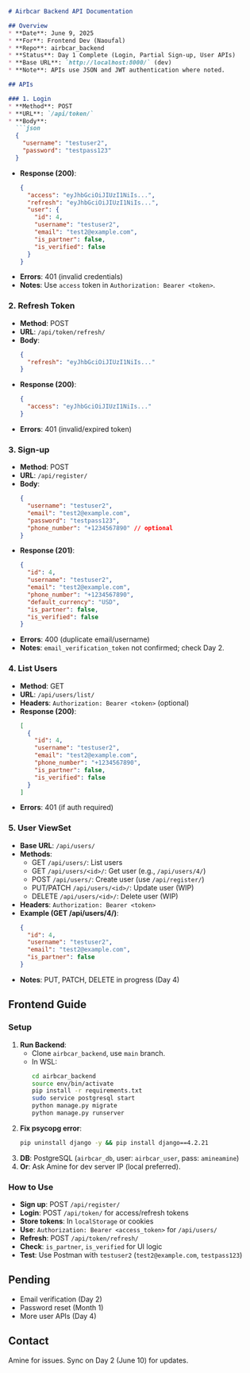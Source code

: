 ```markdown
# Airbcar Backend API Documentation

## Overview
* **Date**: June 9, 2025  
* **For**: Frontend Dev (Naoufal)  
* **Repo**: airbcar_backend  
* **Status**: Day 1 Complete (Login, Partial Sign-up, User APIs)  
* **Base URL**: `http://localhost:8000/` (dev)  
* **Note**: APIs use JSON and JWT authentication where noted.

## APIs

### 1. Login
* **Method**: POST  
* **URL**: `/api/token/`  
* **Body**:  
  ```json
  {
    "username": "testuser2",
    "password": "testpass123"
  }
  ```  
* **Response (200)**:  
  ```json
  {
    "access": "eyJhbGciOiJIUzI1NiIs...",
    "refresh": "eyJhbGciOiJIUzI1NiIs...",
    "user": {
      "id": 4,
      "username": "testuser2",
      "email": "test2@example.com",
      "is_partner": false,
      "is_verified": false
    }
  }
  ```  
* **Errors**: 401 (invalid credentials)  
* **Notes**: Use `access` token in `Authorization: Bearer <token>`.

### 2. Refresh Token
* **Method**: POST  
* **URL**: `/api/token/refresh/`  
* **Body**:  
  ```json
  {
    "refresh": "eyJhbGciOiJIUzI1NiIs..."
  }
  ```  
* **Response (200)**:  
  ```json
  {
    "access": "eyJhbGciOiJIUzI1NiIs..."
  }
  ```  
* **Errors**: 401 (invalid/expired token)

### 3. Sign-up
* **Method**: POST  
* **URL**: `/api/register/`  
* **Body**:  
  ```json
  {
    "username": "testuser2",
    "email": "test2@example.com",
    "password": "testpass123",
    "phone_number": "+1234567890" // optional
  }
  ```  
* **Response (201)**:  
  ```json
  {
    "id": 4,
    "username": "testuser2",
    "email": "test2@example.com",
    "phone_number": "+1234567890",
    "default_currency": "USD",
    "is_partner": false,
    "is_verified": false
  }
  ```  
* **Errors**: 400 (duplicate email/username)  
* **Notes**: `email_verification_token` not confirmed; check Day 2.

### 4. List Users
* **Method**: GET  
* **URL**: `/api/users/list/`  
* **Headers**: `Authorization: Bearer <token>` (optional)  
* **Response (200)**:  
  ```json
  [
    {
      "id": 4,
      "username": "testuser2",
      "email": "test2@example.com",
      "phone_number": "+1234567890",
      "is_partner": false,
      "is_verified": false
    }
  ]
  ```  
* **Errors**: 401 (if auth required)

### 5. User ViewSet
* **Base URL**: `/api/users/`  
* **Methods**:  
  * GET `/api/users/`: List users  
  * GET `/api/users/<id>/`: Get user (e.g., `/api/users/4/`)  
  * POST `/api/users/`: Create user (use `/api/register/`)  
  * PUT/PATCH `/api/users/<id>/`: Update user (WIP)  
  * DELETE `/api/users/<id>/`: Delete user (WIP)  
* **Headers**: `Authorization: Bearer <token>`  
* **Example (GET /api/users/4/)**:  
  ```json
  {
    "id": 4,
    "username": "testuser2",
    "email": "test2@example.com",
    "is_partner": false
  }
  ```  
* **Notes**: PUT, PATCH, DELETE in progress (Day 4)

## Frontend Guide

### Setup
1. **Run Backend**:  
   * Clone `airbcar_backend`, use `main` branch.  
   * In WSL:  
     ```bash
     cd airbcar_backend
     source env/bin/activate
     pip install -r requirements.txt
     sudo service postgresql start
     python manage.py migrate
     python manage.py runserver
     ```  
2. **Fix psycopg error**:  
   ```bash
   pip uninstall django -y && pip install django==4.2.21
   ```  
3. **DB**: PostgreSQL (`airbcar_db`, user: `airbcar_user`, pass: `amineamine`)  
4. **Or**: Ask Amine for dev server IP (local preferred).

### How to Use
* **Sign up**: POST `/api/register/`  
* **Login**: POST `/api/token/` for access/refresh tokens  
* **Store tokens**: In `localStorage` or cookies  
* **Use**: `Authorization: Bearer <access_token>` for `/api/users/`  
* **Refresh**: POST `/api/token/refresh/`  
* **Check**: `is_partner`, `is_verified` for UI logic  
* **Test**: Use Postman with `testuser2` (`test2@example.com`, `testpass123`)

## Pending
* Email verification (Day 2)  
* Password reset (Month 1)  
* More user APIs (Day 4)

## Contact
Amine for issues. Sync on Day 2 (June 10) for updates.
```
